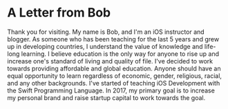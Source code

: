 # A Letter from Bob

Thank you for visiting. My name is Bob, and I'm an iOS instructor and blogger. As someone who has been teaching for the last 5 years and grew up in developing countries, I understand the value of knowledge and life-long learning. I believe education is the only way for anyone to rise up and increase one's standard of living and quality of file. I've decided to work towards providing affordable and global education. Anyone should have an equal opportunity to learn regardless of economic, gender, religious, racial, and any other backgrounds. I've started of teaching iOS Development with the Swift Programming Language. In 2017, my primary goal is to increase my personal brand and raise startup capital to work towards the goal. 

